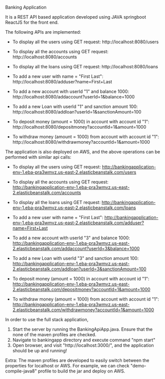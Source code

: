 Banking Application 

It is a REST API based application developed using JAVA springboot ReactJS for the front end. 

The following APIs are implemented:

- To display all the users using GET request: http://localhost:8080/users 

- To display all the accounts using GET request: http://localhost:8080/accounts

- To display all the loans using GET request: http://localhost:8080/loans

- To add a new user with name = "First Last": http://localhost:8080/adduser?name=First+Last

- To add a new account with userId "1" and balance 1000: http://localhost:8080/addaccount?userId=1&balance=1000

- To add a new Loan with userId "1" and sanction amount 100: http://localhost:8080/addloan?userId=1&sanctionAmount=100

- To deposit money (amount = 1000) in account with account id "1": http://localhost:8080/depositmoney?accountId=1&amount=1000

- To withdraw money (amount = 1000) from account with account id "1": http://localhost:8080/withdrawmoney?accountId=1&amount=1000

The application is also deployed on AWS, and the above operations can be performed with similar api calls:

- To display all the users using GET request: http://bankingapplication-env-1.eba-pra3wmvz.us-east-2.elasticbeanstalk.com/users

- To display all the accounts using GET request: http://bankingapplication-env-1.eba-pra3wmvz.us-east-2.elasticbeanstalk.com/accounts

- To display all the loans using GET request: http://bankingapplication-env-1.eba-pra3wmvz.us-east-2.elasticbeanstalk.com/loans

- To add a new user with name = "First Last": http://bankingapplication-env-1.eba-pra3wmvz.us-east-2.elasticbeanstalk.com/adduser?name=First+Last

- To add a new account with userId "3" and balance 1000: http://bankingapplication-env-1.eba-pra3wmvz.us-east-2.elasticbeanstalk.com/addaccount?userId=3&balance=1000

- To add a new Loan with userId "3" and sanction amount 100: http://bankingapplication-env-1.eba-pra3wmvz.us-east-2.elasticbeanstalk.com/addloan?userId=3&sanctionAmount=100

- To deposit money (amount = 1000) in account with account id "1": http://bankingapplication-env-1.eba-pra3wmvz.us-east-2.elasticbeanstalk.com/depositmoney?accountId=1&amount=1000

- To withdraw money (amount = 1000) from account with account id "1": http://bankingapplication-env-1.eba-pra3wmvz.us-east-2.elasticbeanstalk.com/withdrawmoney?accountId=1&amount=1000

In order to use the full stack application,
1) Start the server by running the BankingApiApp.java. Ensure that the none of the maven profiles are checked. 
2) Navigate to bankingapp directory and execute command "npm start"
3) Open browser, and visit "http://localhost:3000/", and the application should be up and running!

Extra:
The maven profiles are developed to easily switch between the properties for localhost or AWS. 
For example, we can check "demo-compile-java8" profile to build the jar and deploy on AWS.
